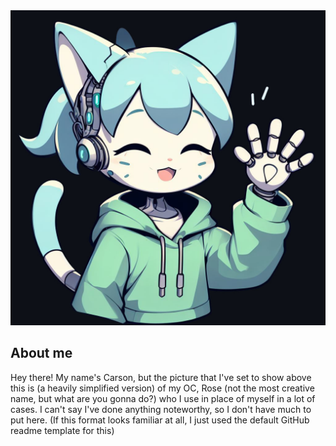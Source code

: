 <picture>
 <source media="(prefers-color-scheme: dark)" srcset="https://raw.githubusercontent.com/OrangeBlock0421/OrangeBlock0421/main/images/githubreadmedark.jpg">
 <source media="(prefers-color-scheme: light)" srcset="https://raw.githubusercontent.com/OrangeBlock0421/OrangeBlock0421/main/images/githubreadmelight.jpg">
 <img alt="A picture of a cartoony light blue anthropomorphic cat with a robotic arm waving at you" src="https://raw.githubusercontent.com/OrangeBlock0421/OrangeBlock0421/main/images/githubreadmedark.jpg">
</picture>


## About me

Hey there! My name's Carson, but the picture that I've set to show above this is (a heavily simplified version) of my OC, Rose (not the most creative name, but what are you gonna do?) who I use in place of myself in a lot of cases. I can't say I've done anything noteworthy, so I don't have much to put here. (If this format looks familiar at all, I just used the default GitHub readme template for this)
<!--
**OrangeBlock0421/OrangeBlock0421** is a ✨ _special_ ✨ repository because its `README.md` (this file) appears on your GitHub profile.

Here are some ideas to get you started:

- 🔭 I’m currently working on ...
- 🌱 I’m currently learning ...
- 👯 I’m looking to collaborate on ...
- 🤔 I’m looking for help with ...
- 💬 Ask me about ...
- 📫 How to reach me: ...
- 😄 Pronouns: ...
- ⚡ Fun fact: ...
-->
